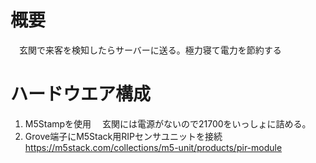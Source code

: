 # 概要
　玄関で来客を検知したらサーバーに送る。極力寝て電力を節約する

# ハードウエア構成

 1. M5Stampを使用
　玄関には電源がないので21700をいっしょに詰める。
 2. Grove端子にM5Stack用RIPセンサユニットを接続
　https://m5stack.com/collections/m5-unit/products/pir-module

